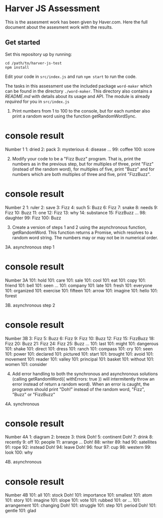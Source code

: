 
Harver JS Assessment
============================

This is the assesment work has been given by Haver.com. Here the full document about the assesment work with the results.


## Get started

Set this repository up by running:

```
cd /path/to/harver-js-test
npm install
```

Edit your code in `src/index.js` and run `npm start` to run the code.

The tasks in this assessment use the included package `word-maker` which can be found in the directory
`./word-maker`. This directory also contains a *README.md* with details about its usage and API. The module
is already *required* for you in `src/index.js`


1) Print numbers from 1 to 100 to the console, but for each number also print a random word using the function getRandomWordSync.

# console result

Number 1
1: dried
2: pack
3: mysterious
4: disease
...
99: coffee
100: score

2) Modify your code to be a "Fizz Buzz" program. That is, print the numbers as in the previous step, but for multiples of three, print "Fizz" (instead of the random word), for multiples of five, print "Buzz" and for numbers which are both multiples of three and five, print "FizzBuzz".

# console result

Number 2
1: ruler
2: save
3: Fizz
4: such
5: Buzz
6: Fizz
7: snake
8: needs
9: Fizz
10: Buzz
11: one
12: Fizz
13: why
14: substance
15: FizzBuzz
...
98: daughter
99: Fizz
100: Buzz

3) Create a version of steps 1 and 2 using the asynchronous function, getRandomWord. This function returns a Promise, which resolves to a random word string. The numbers may or may not be in numerical order.

3A. asynchronous step 1

# console result

Number 3A
101: hold
101: care
101: sale
101: cool
101: eat
101: copy
101: friend
101: bell
101: seen
...
101: company
101: late
101: fresh
101: everyone
101: organized
101: exercise
101: fifteen
101: arrow
101: imagine
101: hello
101: forest

3B. asynchronous step 2

# console result

Number 3B
3: Fizz
5: Buzz
6: Fizz
9: Fizz
10: Buzz
12: Fizz
15: FizzBuzz
18: Fizz
20: Buzz
21: Fizz
24: Fizz
25: Buzz
 ...
101: last
101: might
101: dangerous
101: shake
101: direct
101: dress
101: ranch
101: compass
101: cry
101: seen
101: power
101: declared
101: pictured
101: start
101: brought
101: avoid
101: movement
101: reader
101: valley
101: principal
101: basket
101: without
101: women
101: consider

4) Add error handling to both the synchronous and asynchronous solutions (calling getRandomWord({ withErrors: true }) will intermitently throw an error instead of return a random word). When an error is caught, the programm should print "Doh!" instead of the random word, "Fizz", "Buzz" or "FizzBuzz"

4A. synchronous

# console result

Number 4A
1: diagram
2: breeze
3: think
Doh!
5: continent
Doh!
7: drink
8: recently
9: off
10: people
11: arrange
...
Doh!
88: writer
89: had
90: satellites
91: rope
92: instead
Doh!
94: leave
Doh!
96: four
97: cup
98: western
99: look
100: why

4B. asynchronous

# console result

Number 4B
101: all
101: stock
Doh!
101: importance
101: smallest
101: atom
101: story
101: imagine
101: slope
101: vote
101: rubbed
101: or
...
101: arrangement
101: changing
Doh!
101: struggle
101: step
101: period
Doh!
101: gentle
101: glad